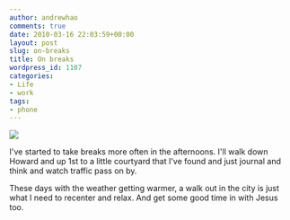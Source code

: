 ```yaml
---
author: andrewhao
comments: true
date: 2010-03-16 22:03:59+00:00
layout: post
slug: on-breaks
title: On breaks
wordpress_id: 1107
categories:
- Life
- work
tags:
- phone
---
```


[](http://www.andrewhao.com/wp-content/uploads/2010/03/p_1600_1200_FCCCC63E-5507-400B-BA47-6C8B0667611B.jpeg)

[![](http://www.andrewhao.com/wp-content/uploads/2010/03/p_1600_1200_FCCCC63E-5507-400B-BA47-6C8B0667611B-375x500.jpg)](http://www.andrewhao.com/wp-content/uploads/2010/03/p_1600_1200_FCCCC63E-5507-400B-BA47-6C8B0667611B.jpeg)

I've started to take breaks more often in the afternoons. I'll walk down Howard and up 1st to a little courtyard that I've found and just journal and think and watch traffic pass on by.

These days with the weather getting warmer, a walk out in the city is just what I need to recenter and relax. And get some good time in with Jesus too.
